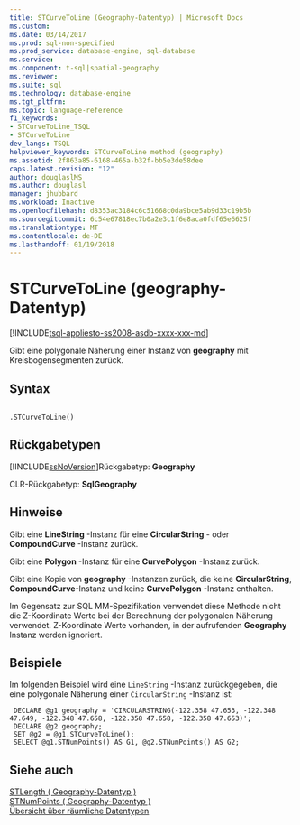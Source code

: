 ```yaml
---
title: STCurveToLine (Geography-Datentyp) | Microsoft Docs
ms.custom: 
ms.date: 03/14/2017
ms.prod: sql-non-specified
ms.prod_service: database-engine, sql-database
ms.service: 
ms.component: t-sql|spatial-geography
ms.reviewer: 
ms.suite: sql
ms.technology: database-engine
ms.tgt_pltfrm: 
ms.topic: language-reference
f1_keywords:
- STCurveToLine_TSQL
- STCurveToLine
dev_langs: TSQL
helpviewer_keywords: STCurveToLine method (geography)
ms.assetid: 2f863a85-6168-465a-b32f-bb5e3de58dee
caps.latest.revision: "12"
author: douglaslMS
ms.author: douglasl
manager: jhubbard
ms.workload: Inactive
ms.openlocfilehash: d8353ac3184c6c51668c0da9bce5ab9d33c19b5b
ms.sourcegitcommit: 6c54e67818ec7b0a2e3c1f6e8aca0fdf65e6625f
ms.translationtype: MT
ms.contentlocale: de-DE
ms.lasthandoff: 01/19/2018
---
```

# <a name="stcurvetoline-geography-data-type"></a>STCurveToLine (geography-Datentyp)
[!INCLUDE[tsql-appliesto-ss2008-asdb-xxxx-xxx-md](../../includes/tsql-appliesto-ss2008-asdb-xxxx-xxx-md.md)]

  Gibt eine polygonale Näherung einer Instanz von **geography** mit Kreisbogensegmenten zurück.  
  
## <a name="syntax"></a>Syntax  
  
```  
  
.STCurveToLine()  
```  
  
## <a name="return-types"></a>Rückgabetypen  
 [!INCLUDE[ssNoVersion](../../includes/ssnoversion-md.md)]Rückgabetyp: **Geography**  
  
 CLR-Rückgabetyp: **SqlGeography**  
  
## <a name="remarks"></a>Hinweise  
 Gibt eine **LineString** -Instanz für eine **CircularString** - oder **CompoundCurve** -Instanz zurück.  
  
 Gibt eine **Polygon** -Instanz für eine **CurvePolygon** -Instanz zurück.  
  
 Gibt eine Kopie von **geography** -Instanzen zurück, die keine **CircularString**, **CompoundCurve**-Instanz und keine **CurvePolygon** -Instanz enthalten.  
  
 Im Gegensatz zur SQL MM-Spezifikation verwendet diese Methode nicht die Z-Koordinate Werte bei der Berechnung der polygonalen Näherung verwendet. Z-Koordinate Werte vorhanden, in der aufrufenden **Geography** Instanz werden ignoriert.  
  
## <a name="examples"></a>Beispiele  
 Im folgenden Beispiel wird eine `LineString` -Instanz zurückgegeben, die eine polygonale Näherung einer `CircularString` -Instanz ist:  
  
```
 DECLARE @g1 geography = 'CIRCULARSTRING(-122.358 47.653, -122.348 47.649, -122.348 47.658, -122.358 47.658, -122.358 47.653)';  
 DECLARE @g2 geography;  
 SET @g2 = @g1.STCurveToLine();  
 SELECT @g1.STNumPoints() AS G1, @g2.STNumPoints() AS G2;
 ```  
  
## <a name="see-also"></a>Siehe auch  
 [STLength &#40; Geography-Datentyp &#41;](../../t-sql/spatial-geography/stlength-geography-data-type.md)   
 [STNumPoints &#40; Geography-Datentyp &#41;](../../t-sql/spatial-geography/stnumpoints-geography-data-type.md)   
 [Übersicht über räumliche Datentypen](../../relational-databases/spatial/spatial-data-types-overview.md)  
  
  
